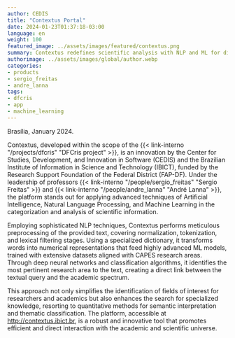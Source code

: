 ```yaml
---
author: CEDIS
title: "Contextus Portal"
date: 2024-01-23T01:37:18-03:00
language: en
weight: 100
featured_image: ../assets/images/featured/contextus.png
summary: Contextus redefines scientific analysis with NLP and ML for direct interaction with academic knowledge.
authorimage: ../assets/images/global/author.webp
categories:
- products
- sergio_freitas
- andre_lanna
tags: 
- dfcris
- app
- machine_learning
---
```

Brasília, January 2024.

Contextus, developed within the scope of the {{< link-interno "/projects/dfcris" "DFCris project" >}}, is an innovation by the Center for Studies, Development, and Innovation in Software (CEDIS) and the Brazilian Institute of Information in Science and Technology (IBICT), funded by the Research Support Foundation of the Federal District (FAP-DF). Under the leadership of professors {{< link-interno "/people/sergio_freitas" "Sergio Freitas" >}} and {{< link-interno "/people/andre_lanna" "André Lanna" >}}, the platform stands out for applying advanced techniques of Artificial Intelligence, Natural Language Processing, and Machine Learning in the categorization and analysis of scientific information.

Employing sophisticated NLP techniques, Contextus performs meticulous preprocessing of the provided text, covering normalization, tokenization, and lexical filtering stages. Using a specialized dictionary, it transforms words into numerical representations that feed highly advanced ML models, trained with extensive datasets aligned with CAPES research areas. Through deep neural networks and classification algorithms, it identifies the most pertinent research area to the text, creating a direct link between the textual query and the academic spectrum.

This approach not only simplifies the identification of fields of interest for researchers and academics but also enhances the search for specialized knowledge, resorting to quantitative methods for semantic interpretation and thematic classification. The platform, accessible at http://contextus.ibict.br, is a robust and innovative tool that promotes efficient and direct interaction with the academic and scientific universe.